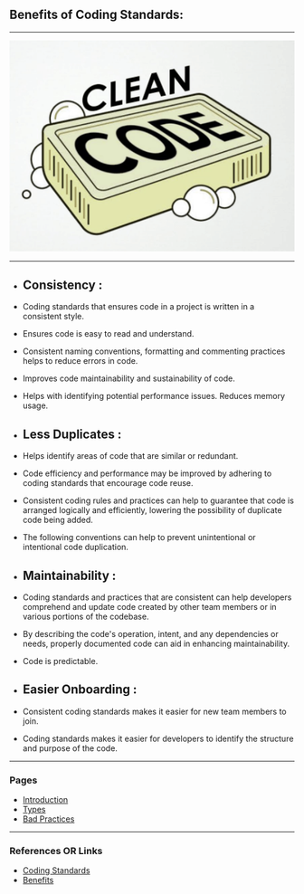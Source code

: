 ## Benefits of Coding Standards:

---

<p align="center">
 <img src="../Images/clean_code.png" alt="pull_request_image.png" width="600">
</p>

---

- ## **Consistency** : 

-	Coding standards that ensures code in a project is written in a consistent style.
-	Ensures code is easy to read and understand.
-	Consistent naming conventions, formatting and commenting practices helps to reduce errors in code.
-	Improves code maintainability and sustainability of code.
-	Helps with identifying potential performance issues. Reduces memory usage.

- ## **Less Duplicates** : 

-	Helps identify areas of code that are similar or redundant.
-	Code efficiency and performance may be improved by adhering to coding standards that encourage code reuse.
-	Consistent coding rules and practices can help to guarantee that code is arranged logically and efficiently, lowering the possibility of duplicate code being added.
-	The following conventions can help to prevent unintentional or intentional code duplication.

- ## **Maintainability** : 

-	Coding standards and practices that are consistent can help developers comprehend and update code created by other team members or in various portions of the codebase.
-	By describing the code's operation, intent, and any dependencies or needs, properly documented code can aid in enhancing maintainability.
-	Code is predictable.

- ## **Easier Onboarding** : 
-	Consistent coding standards makes it easier for new team members to join.
-	Coding standards makes it easier for developers to identify the structure and purpose of the code.

---

### Pages
- [Introduction](Introduction.md)
- [Types](Types.md)
- [Bad Practices](BadPractices.md)

---
### References OR Links

- [Coding Standards](https://www.multidots.com/importance-of-code-quality-and-coding-standard-in-software-development//)
- [Benefits](https://www.streetdirectory.com/travel_guide/114421/programming/benefits_of_using_coding_standards_to_software_development_team.html/)
